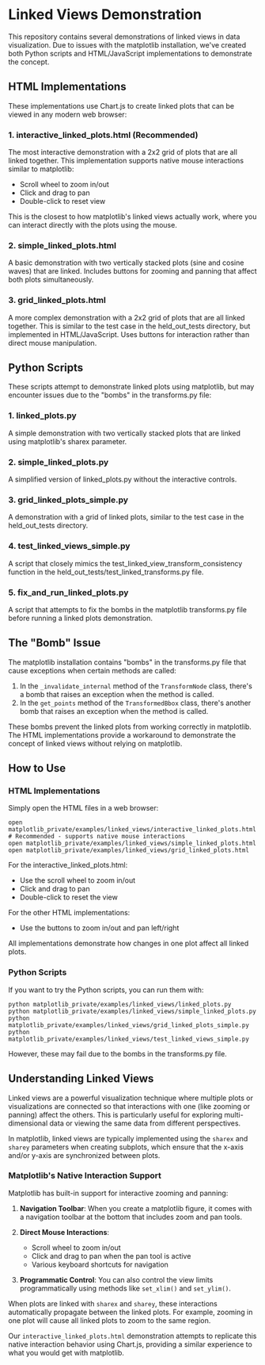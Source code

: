 # Linked Views Demonstration

This repository contains several demonstrations of linked views in data visualization. Due to issues with the matplotlib installation, we've created both Python scripts and HTML/JavaScript implementations to demonstrate the concept.

## HTML Implementations

These implementations use Chart.js to create linked plots that can be viewed in any modern web browser:

### 1. interactive_linked_plots.html (Recommended)

The most interactive demonstration with a 2x2 grid of plots that are all linked together. This implementation supports native mouse interactions similar to matplotlib:
- Scroll wheel to zoom in/out
- Click and drag to pan
- Double-click to reset view

This is the closest to how matplotlib's linked views actually work, where you can interact directly with the plots using the mouse.

### 2. simple_linked_plots.html

A basic demonstration with two vertically stacked plots (sine and cosine waves) that are linked. Includes buttons for zooming and panning that affect both plots simultaneously.

### 3. grid_linked_plots.html

A more complex demonstration with a 2x2 grid of plots that are all linked together. This is similar to the test case in the held_out_tests directory, but implemented in HTML/JavaScript. Uses buttons for interaction rather than direct mouse manipulation.

## Python Scripts

These scripts attempt to demonstrate linked plots using matplotlib, but may encounter issues due to the "bombs" in the transforms.py file:

### 1. linked_plots.py

A simple demonstration with two vertically stacked plots that are linked using matplotlib's sharex parameter.

### 2. simple_linked_plots.py

A simplified version of linked_plots.py without the interactive controls.

### 3. grid_linked_plots_simple.py

A demonstration with a grid of linked plots, similar to the test case in the held_out_tests directory.

### 4. test_linked_views_simple.py

A script that closely mimics the test_linked_view_transform_consistency function in the held_out_tests/test_linked_transforms.py file.

### 5. fix_and_run_linked_plots.py

A script that attempts to fix the bombs in the matplotlib transforms.py file before running a linked plots demonstration.

## The "Bomb" Issue

The matplotlib installation contains "bombs" in the transforms.py file that cause exceptions when certain methods are called:

1. In the `_invalidate_internal` method of the `TransformNode` class, there's a bomb that raises an exception when the method is called.
2. In the `get_points` method of the `TransformedBbox` class, there's another bomb that raises an exception when the method is called.

These bombs prevent the linked plots from working correctly in matplotlib. The HTML implementations provide a workaround to demonstrate the concept of linked views without relying on matplotlib.

## How to Use

### HTML Implementations

Simply open the HTML files in a web browser:

```
open matplotlib_private/examples/linked_views/interactive_linked_plots.html  # Recommended - supports native mouse interactions
open matplotlib_private/examples/linked_views/simple_linked_plots.html
open matplotlib_private/examples/linked_views/grid_linked_plots.html
```

For the interactive_linked_plots.html:
- Use the scroll wheel to zoom in/out
- Click and drag to pan
- Double-click to reset the view

For the other HTML implementations:
- Use the buttons to zoom in/out and pan left/right

All implementations demonstrate how changes in one plot affect all linked plots.

### Python Scripts

If you want to try the Python scripts, you can run them with:

```
python matplotlib_private/examples/linked_views/linked_plots.py
python matplotlib_private/examples/linked_views/simple_linked_plots.py
python matplotlib_private/examples/linked_views/grid_linked_plots_simple.py
python matplotlib_private/examples/linked_views/test_linked_views_simple.py
```

However, these may fail due to the bombs in the transforms.py file.

## Understanding Linked Views

Linked views are a powerful visualization technique where multiple plots or visualizations are connected so that interactions with one (like zooming or panning) affect the others. This is particularly useful for exploring multi-dimensional data or viewing the same data from different perspectives.

In matplotlib, linked views are typically implemented using the `sharex` and `sharey` parameters when creating subplots, which ensure that the x-axis and/or y-axis are synchronized between plots.

### Matplotlib's Native Interaction Support

Matplotlib has built-in support for interactive zooming and panning:

1. **Navigation Toolbar**: When you create a matplotlib figure, it comes with a navigation toolbar at the bottom that includes zoom and pan tools.

2. **Direct Mouse Interactions**:
   - Scroll wheel to zoom in/out
   - Click and drag to pan when the pan tool is active
   - Various keyboard shortcuts for navigation

3. **Programmatic Control**: You can also control the view limits programmatically using methods like `set_xlim()` and `set_ylim()`.

When plots are linked with `sharex` and `sharey`, these interactions automatically propagate between the linked plots. For example, zooming in one plot will cause all linked plots to zoom to the same region.

Our `interactive_linked_plots.html` demonstration attempts to replicate this native interaction behavior using Chart.js, providing a similar experience to what you would get with matplotlib.